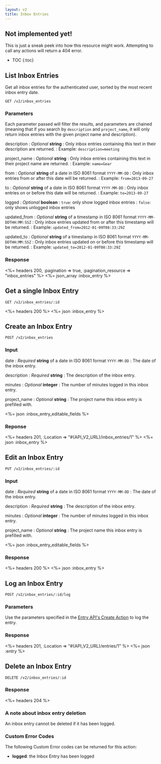 ```yaml
---
layout: v2
title: Inbox Entries
---
```


<div class="note warning sticky">
 <h2>Not implemented yet!</h2>
 <p>This is just a sneak peek into how this resource might work. Attempting to call any actions will return a 404 error.</p>
</div>

* TOC
{:toc}

## List Inbox Entries

Get all inbox entries for the authenticated user, sorted by the most recent inbox entry date.

~~~
GET /v2/inbox_entries
~~~

### Parameters

Each parameter passed will filter the results, and parameters are chained (meaning that if you search by `description` and `project_name`, it will only return inbox entries with the given project name and description).

description
: *Optional* **string**
: Only inbox entries containing this text in their description are returned.
: Example: `description=meeting`

project_name
: *Optional* **string**
: Only inbox entries containing this text in their project name are returned.
: Example: `name=Gear`

from
: *Optional* **string** of a date in ISO 8061 format `YYYY-MM-DD`
: Only inbox entries from or after this date will be returned.
: Example: `from=2013-09-27`

to
: *Optional* **string** of a date in ISO 8061 format `YYYY-MM-DD`
: Only inbox entries on or before this date will be returned.
: Example: `to=2013-09-27`

logged
: *Optional* **boolean**
: `true`: only show logged inbox entries
: `false`: only shows unlogged inbox entries

updated_from
: *Optional* **string** of a timestamp in ISO 8061 format `YYYY-MM-DDTHH:MM:SSZ`
: Only inbox entries updated from or after this timestamp will be returned.
: Example: `updated_from=2012-01-09T08:33:29Z`

updated_to
: *Optional* **string** of a timestamp in ISO 8061 format `YYYY-MM-DDTHH:MM:SSZ`
: Only inbox entries updated on or before this timestamp will be returned.
: Example: `updated_to=2012-01-09T08:33:29Z`

### Response

<%= headers 200, :pagination => true, :pagination_resource => "inbox_entries" %>
<%= json_array :inbox_entry %>

## Get a single Inbox Entry

~~~
GET /v2/inbox_entries/:id
~~~

<%= headers 200 %>
<%= json :inbox_entry %>

## Create an Inbox Entry

~~~
POST /v2/inbox_entries
~~~

### Input

date
: *Required* **string** of a date in ISO 8061 format `YYYY-MM-DD`
: The date of the inbox entry.

description
: *Required* **string**
: The description of the inbox entry.

minutes
: *Optional* **integer**
: The number of minutes logged in this inbox entry.

project_name
: *Optional* **string**
: The project name this inbox entry is prefilled with.

<%= json :inbox_entry_editable_fields %>

### Reponse

<%= headers 201, :Location => "#{API_V2_URL}/inbox_entries/1" %>
<%= json :inbox_entry %>

## Edit an Inbox Entry

~~~
PUT /v2/inbox_entries/:id
~~~

### Input

date
: *Required* **string** of a date in ISO 8061 format `YYYY-MM-DD`
: The date of the inbox entry.

description
: *Required* **string**
: The description of the inbox entry.

minutes
: *Optional* **integer**
: The number of minutes logged in this inbox entry.

project_name
: *Optional* **string**
: The project name this inbox entry is prefilled with.

<%= json :inbox_entry_editable_fields %>

### Response

<%= headers 200 %>
<%= json :inbox_entry %>

## Log an Inbox Entry

~~~
POST /v2/inbox_entries/:id/log
~~~

### Parameters

Use the parameters specified in the [Entry API's Create Action](/v2/entries/index.html#create-an-entry) to log the entry.

### Response

<%= headers 201, :Location => "#{API_V2_URL}/entries/1" %>
<%= json :entry %>

## Delete an Inbox Entry

~~~
DELETE /v2/inbox_entries/:id
~~~

### Response

<%= headers 204 %>

### A note about inbox entry deletion

An inbox entry cannot be deleted if it has been logged.

### Custom Error Codes

The following Custom Error codes can be returned for this action:

* **logged**: the Inbox Entry has been logged